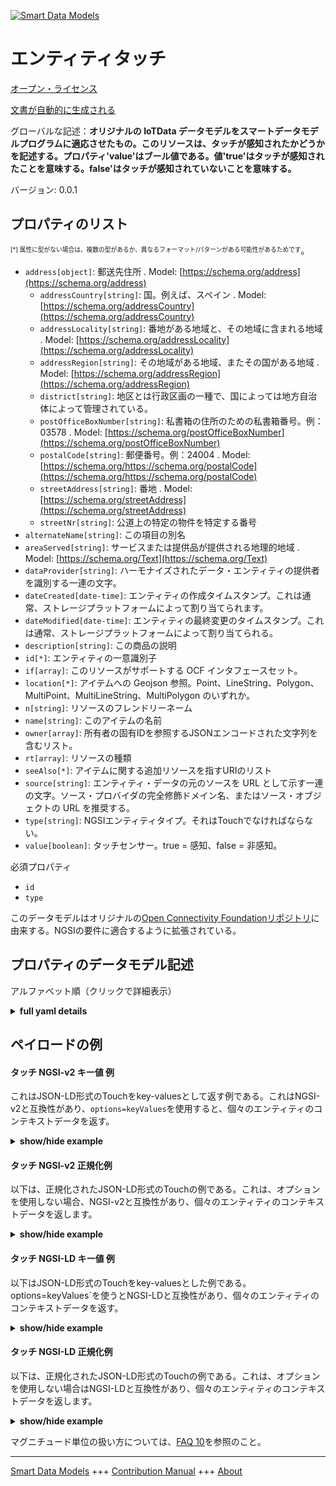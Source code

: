 <!-- 10-Header -->    
[![Smart Data Models](https://smartdatamodels.org/wp-content/uploads/2022/01/SmartDataModels_logo.png "Logo")](https://smartdatamodels.org)    
エンティティタッチ    
=========<!-- /10-Header -->    
<!-- 15-License -->    
[オープン・ライセンス](https://github.com/smart-data-models//dataModel.OCF/blob/master/Touch/LICENSE.md)    
[文書が自動的に生成される](https://docs.google.com/presentation/d/e/2PACX-1vTs-Ng5dIAwkg91oTTUdt8ua7woBXhPnwavZ0FxgR8BsAI_Ek3C5q97Nd94HS8KhP-r_quD4H0fgyt3/pub?start=false&loop=false&delayms=3000#slide=id.gb715ace035_0_60)    
<!-- /15-License -->    
<!-- 20-Description -->    
グローバルな記述：**オリジナルの IoTData データモデルをスマートデータモデルプログラムに適応させたもの。このリソースは、タッチが感知されたかどうかを記述する。プロパティ'value'はブール値である。値'true'はタッチが感知されたことを意味する。false'はタッチが感知されていないことを意味する。**    
バージョン: 0.0.1    
<!-- /20-Description -->    
<!-- 30-PropertiesList -->    
## プロパティのリスト    
<sup><sub>[*] 属性に型がない場合は、複数の型があるか、異なるフォーマット/パターンがある可能性があるためです</sub></sup>。    
- `address[object]`: 郵送先住所  . Model: [https://schema.org/address](https://schema.org/address)	- `addressCountry[string]`: 国。例えば、スペイン  . Model: [https://schema.org/addressCountry](https://schema.org/addressCountry)    
	- `addressLocality[string]`: 番地がある地域と、その地域に含まれる地域  . Model: [https://schema.org/addressLocality](https://schema.org/addressLocality)    
	- `addressRegion[string]`: その地域がある地域、またその国がある地域  . Model: [https://schema.org/addressRegion](https://schema.org/addressRegion)    
	- `district[string]`: 地区とは行政区画の一種で、国によっては地方自治体によって管理されている。      
	- `postOfficeBoxNumber[string]`: 私書箱の住所のための私書箱番号。例：03578  . Model: [https://schema.org/postOfficeBoxNumber](https://schema.org/postOfficeBoxNumber)    
	- `postalCode[string]`: 郵便番号。例：24004  . Model: [https://schema.org/https://schema.org/postalCode](https://schema.org/https://schema.org/postalCode)    
	- `streetAddress[string]`: 番地  . Model: [https://schema.org/streetAddress](https://schema.org/streetAddress)    
	- `streetNr[string]`: 公道上の特定の物件を特定する番号      
- `alternateName[string]`: この項目の別名  - `areaServed[string]`: サービスまたは提供品が提供される地理的地域  . Model: [https://schema.org/Text](https://schema.org/Text)- `dataProvider[string]`: ハーモナイズされたデータ・エンティティの提供者を識別する一連の文字。  - `dateCreated[date-time]`: エンティティの作成タイムスタンプ。これは通常、ストレージプラットフォームによって割り当てられます。  - `dateModified[date-time]`: エンティティの最終変更のタイムスタンプ。これは通常、ストレージプラットフォームによって割り当てられる。  - `description[string]`: この商品の説明  - `id[*]`: エンティティの一意識別子  - `if[array]`: このリソースがサポートする OCF インタフェースセット。  - `location[*]`: アイテムへの Geojson 参照。Point、LineString、Polygon、MultiPoint、MultiLineString、MultiPolygon のいずれか。  - `n[string]`: リソースのフレンドリーネーム  - `name[string]`: このアイテムの名前  - `owner[array]`: 所有者の固有IDを参照するJSONエンコードされた文字列を含むリスト。  - `rt[array]`: リソースの種類  - `seeAlso[*]`: アイテムに関する追加リソースを指すURIのリスト  - `source[string]`: エンティティ・データの元のソースを URL として示す一連の文字。ソース・プロバイダの完全修飾ドメイン名、またはソース・オブジェクトの URL を推奨する。  - `type[string]`: NGSIエンティティタイプ。それはTouchでなければならない。  - `value[boolean]`: タッチセンサー。true = 感知、false = 非感知。  <!-- /30-PropertiesList -->    
<!-- 35-RequiredProperties -->    
必須プロパティ    
- `id`  - `type`  <!-- /35-RequiredProperties -->    
<!-- 40-RequiredProperties -->    
このデータモデルはオリジナルの[Open Connectivity Foundationリポジトリ](https://github.com/openconnectivityfoundation/IoTDataModels)に由来する。NGSIの要件に適合するように拡張されている。    
<!-- /40-RequiredProperties -->    
<!-- 50-DataModelHeader -->    
## プロパティのデータモデル記述    
アルファベット順（クリックで詳細表示）    
<!-- /50-DataModelHeader -->    
<!-- 60-ModelYaml -->    
<details><summary><strong>full yaml details</strong></summary>      
```yaml    
Touch:      
  description: 'Smart Data Models Program adaptation of the original IoTData data Models. This Resource describes whether a touch has been sensed or not. The Property ''value'' is a boolean. A value of ''true'' means that touch has been sensed. A value of ''false'' means that touch not been sensed. '      
  properties:      
    address:      
      description: The mailing address      
      properties:      
        addressCountry:      
          description: 'The country. For example, Spain'      
          type: string      
          x-ngsi:      
            model: https://schema.org/addressCountry      
            type: Property      
        addressLocality:      
          description: 'The locality in which the street address is, and which is in the region'      
          type: string      
          x-ngsi:      
            model: https://schema.org/addressLocality      
            type: Property      
        addressRegion:      
          description: 'The region in which the locality is, and which is in the country'      
          type: string      
          x-ngsi:      
            model: https://schema.org/addressRegion      
            type: Property      
        district:      
          description: 'A district is a type of administrative division that, in some countries, is managed by the local government'      
          type: string      
          x-ngsi:      
            type: Property      
        postOfficeBoxNumber:      
          description: 'The post office box number for PO box addresses. For example, 03578'      
          type: string      
          x-ngsi:      
            model: https://schema.org/postOfficeBoxNumber      
            type: Property      
        postalCode:      
          description: 'The postal code. For example, 24004'      
          type: string      
          x-ngsi:      
            model: https://schema.org/https://schema.org/postalCode      
            type: Property      
        streetAddress:      
          description: The street address      
          type: string      
          x-ngsi:      
            model: https://schema.org/streetAddress      
            type: Property      
        streetNr:      
          description: Number identifying a specific property on a public street      
          type: string      
          x-ngsi:      
            type: Property      
      type: object      
      x-ngsi:      
        model: https://schema.org/address      
        type: Property      
    alternateName:      
      description: An alternative name for this item      
      type: string      
      x-ngsi:      
        type: Property      
    areaServed:      
      description: The geographic area where a service or offered item is provided      
      type: string      
      x-ngsi:      
        model: https://schema.org/Text      
        type: Property      
    dataProvider:      
      description: A sequence of characters identifying the provider of the harmonised data entity      
      type: string      
      x-ngsi:      
        type: Property      
    dateCreated:      
      description: Entity creation timestamp. This will usually be allocated by the storage platform      
      format: date-time      
      type: string      
      x-ngsi:      
        type: Property      
    dateModified:      
      description: Timestamp of the last modification of the entity. This will usually be allocated by the storage platform      
      format: date-time      
      type: string      
      x-ngsi:      
        type: Property      
    description:      
      description: A description of this item      
      type: string      
      x-ngsi:      
        type: Property      
    id:      
      anyOf:      
        - description: Identifier format of any NGSI entity      
          maxLength: 256      
          minLength: 1      
          pattern: ^[\w\-\.\{\}\$\+\*\[\]`|~^@!,:\\]+$      
          type: string      
          x-ngsi:      
            type: Property      
        - description: Identifier format of any NGSI entity      
          format: uri      
          type: string      
          x-ngsi:      
            type: Property      
      description: Unique identifier of the entity      
      x-ngsi:      
        type: Property      
    if:      
      description: The OCF Interface set supported by this Resource.      
      items:      
        enum:      
          - oic.if.s      
          - oic.if.baseline      
        type: string      
      minItems: 2      
      readOnly: true      
      type: array      
      uniqueItems: true      
      x-ngsi:      
        type: Property      
    location:      
      description: 'Geojson reference to the item. It can be Point, LineString, Polygon, MultiPoint, MultiLineString or MultiPolygon'      
      oneOf:      
        - description: Geojson reference to the item. Point      
          properties:      
            bbox:      
              items:      
                type: number      
              minItems: 4      
              type: array      
            coordinates:      
              items:      
                type: number      
              minItems: 2      
              type: array      
            type:      
              enum:      
                - Point      
              type: string      
          required:      
            - type      
            - coordinates      
          title: GeoJSON Point      
          type: object      
          x-ngsi:      
            type: GeoProperty      
        - description: Geojson reference to the item. LineString      
          properties:      
            bbox:      
              items:      
                type: number      
              minItems: 4      
              type: array      
            coordinates:      
              items:      
                items:      
                  type: number      
                minItems: 2      
                type: array      
              minItems: 2      
              type: array      
            type:      
              enum:      
                - LineString      
              type: string      
          required:      
            - type      
            - coordinates      
          title: GeoJSON LineString      
          type: object      
          x-ngsi:      
            type: GeoProperty      
        - description: Geojson reference to the item. Polygon      
          properties:      
            bbox:      
              items:      
                type: number      
              minItems: 4      
              type: array      
            coordinates:      
              items:      
                items:      
                  items:      
                    type: number      
                  minItems: 2      
                  type: array      
                minItems: 4      
                type: array      
              type: array      
            type:      
              enum:      
                - Polygon      
              type: string      
          required:      
            - type      
            - coordinates      
          title: GeoJSON Polygon      
          type: object      
          x-ngsi:      
            type: GeoProperty      
        - description: Geojson reference to the item. MultiPoint      
          properties:      
            bbox:      
              items:      
                type: number      
              minItems: 4      
              type: array      
            coordinates:      
              items:      
                items:      
                  type: number      
                minItems: 2      
                type: array      
              type: array      
            type:      
              enum:      
                - MultiPoint      
              type: string      
          required:      
            - type      
            - coordinates      
          title: GeoJSON MultiPoint      
          type: object      
          x-ngsi:      
            type: GeoProperty      
        - description: Geojson reference to the item. MultiLineString      
          properties:      
            bbox:      
              items:      
                type: number      
              minItems: 4      
              type: array      
            coordinates:      
              items:      
                items:      
                  items:      
                    type: number      
                  minItems: 2      
                  type: array      
                minItems: 2      
                type: array      
              type: array      
            type:      
              enum:      
                - MultiLineString      
              type: string      
          required:      
            - type      
            - coordinates      
          title: GeoJSON MultiLineString      
          type: object      
          x-ngsi:      
            type: GeoProperty      
        - description: Geojson reference to the item. MultiLineString      
          properties:      
            bbox:      
              items:      
                type: number      
              minItems: 4      
              type: array      
            coordinates:      
              items:      
                items:      
                  items:      
                    items:      
                      type: number      
                    minItems: 2      
                    type: array      
                  minItems: 4      
                  type: array      
                type: array      
              type: array      
            type:      
              enum:      
                - MultiPolygon      
              type: string      
          required:      
            - type      
            - coordinates      
          title: GeoJSON MultiPolygon      
          type: object      
          x-ngsi:      
            type: GeoProperty      
      x-ngsi:      
        type: GeoProperty      
    n:      
      description: Friendly name of the Resource      
      maxLength: 64      
      readOnly: true      
      type: string      
      x-ngsi:      
        type: Property      
    name:      
      description: The name of this item      
      type: string      
      x-ngsi:      
        type: Property      
    owner:      
      description: A List containing a JSON encoded sequence of characters referencing the unique Ids of the owner(s)      
      items:      
        anyOf:      
          - description: Identifier format of any NGSI entity      
            maxLength: 256      
            minLength: 1      
            pattern: ^[\w\-\.\{\}\$\+\*\[\]`|~^@!,:\\]+$      
            type: string      
            x-ngsi:      
              type: Property      
          - description: Identifier format of any NGSI entity      
            format: uri      
            type: string      
            x-ngsi:      
              type: Property      
        description: Unique identifier of the entity      
        x-ngsi:      
          type: Property      
      type: array      
      x-ngsi:      
        type: Property      
    rt:      
      description: The Resource Type.      
      items:      
        enum:      
          - oic.r.sensor.touch      
        maxLength: 64      
        type: string      
      minItems: 1      
      readOnly: true      
      type: array      
      uniqueItems: true      
      x-ngsi:      
        type: Property      
    seeAlso:      
      description: list of uri pointing to additional resources about the item      
      oneOf:      
        - items:      
            format: uri      
            type: string      
          minItems: 1      
          type: array      
        - format: uri      
          type: string      
      x-ngsi:      
        type: Property      
    source:      
      description: 'A sequence of characters giving the original source of the entity data as a URL. Recommended to be the fully qualified domain name of the source provider, or the URL to the source object'      
      type: string      
      x-ngsi:      
        type: Property      
    type:      
      description: NGSI entity type. It has to be Touch      
      enum:      
        - Touch      
      type: string      
      x-ngsi:      
        type: Property      
    value:      
      description: 'The touch sensor, true = sensed, false = not sensed.'      
      readOnly: true      
      type: boolean      
      x-ngsi:      
        type: Property      
  required:      
    - id      
    - type      
  type: object      
  x-derived-from: https://github.com/OpenInterConnect/IoTDataModels/blob/master/TouchResURI.swagger.json      
  x-disclaimer: 'Redistribution and use in source and binary forms, with or without modification, are permitted  provided that the license conditions are met. Copyleft (c) 2022 Contributors to Smart Data Models Program'      
  x-license-url: https://github.com/smart-data-models/dataModel.OCF/blob/master/Touch/LICENSE.md      
  x-model-schema: https://smart-data-models.github.io/dataModel.IoTDataModels/Touch/schema.json      
  x-model-tags: OCF      
  x-version: 0.0.1      
```    
</details>      
<!-- /60-ModelYaml -->    
<!-- 70-MiddleNotes -->    
<!-- /70-MiddleNotes -->    
<!-- 80-Examples -->    
## ペイロードの例    
#### タッチ NGSI-v2 キー値 例    
これはJSON-LD形式のTouchをkey-valuesとして返す例である。これはNGSI-v2と互換性があり、`options=keyValues`を使用すると、個々のエンティティのコンテキストデータを返す。    
<details><summary><strong>show/hide example</strong></summary>      
```json  
{  
  "id": "urn:ngsi-ld:Touch:id:NIDZ:89728507",  
  "dateCreated": "1971-08-23T11:21:33Z",  
  "dateModified": "2008-10-09T07:54:17Z",  
  "source": "Get similar note head free game. Ago if help blood. Year practice phone without still sport guess exist",  
  "name": "Addr",  
  "alternateName": "Dark fly describe when. Their stand draw expect TV star scienti",  
  "description": "Opportunity financial on sit determine perform process. Tend huge interview before.",  
  "dataProvider": "Account relate structure anyone allow some time.",  
  "owner": [  
    "urn:ngsi-ld:Touch:items:PRIP:81746251",  
    "urn:ngsi-ld:Touch:items:SXPR:59698179"  
  ],  
  "seeAlso": [  
    "urn:ngsi-ld:Touch:items:BMXR:44472001"  
  ],  
  "location": {  
    "type": "Point",  
    "coordinates": [  
      25.6702675,  
      -113.845787  
    ]  
  },  
  "address": {  
    "streetAddress": "Report another gas go. So school job rather.",  
    "addressLocality": "Fall color hard bill wind summer sit. Lawyer follow economic season least. Pressure morning either arm.",  
    "addressRegion": "Production despite very change range society. Country environment poor community we. Recent the least law",  
    "addressCountry": "Notice not bag building structure candidate military. Along let real detail change court",  
    "postalCode": "Sing end adult analysis serious field. Generation help somebody check beyond rule sometimes. Describe every under ",  
    "postOfficeBoxNumber": "Research father your kitchen audience if president. Father act system where voice two idea majority.",  
    "streetNr": "Course prevent organization Democrat believe. Loss once assume player visit. Service career campaign test beyond leader.",  
    "district": "Whatever expect notice answer"  
  },  
  "areaServed": "Staff test exist difficult. Assume tough art meeti",  
  "rt": [  
    "oic.r.sensor.touch"  
  ],  
  "value": true,  
  "n": "Walk where hour mission ok final. Article new she recent enough",  
  "if": [  
    "oic.if.s",  
    "oic.if.baseline"  
  ],  
  "type": "Touch"  
}  
```  
</details>    
#### タッチ NGSI-v2 正規化例    
以下は、正規化されたJSON-LD形式のTouchの例である。これは、オプションを使用しない場合、NGSI-v2と互換性があり、個々のエンティティのコンテキストデータを返します。    
<details><summary><strong>show/hide example</strong></summary>      
```json  
{  
  "id": "urn:ngsi-ld:Touch:id:NIDZ:89728507",  
  "dateCreated": {  
    "type": "DateTime",  
    "value": "1971-08-23T11:21:33Z"  
  },  
  "dateModified": {  
    "type": "DateTime",  
    "value": "2008-10-09T07:54:17Z"  
  },  
  "source": {  
    "type": "Text",  
    "value": "Get similar note head free game. Ago if help blood. Year practice phone without still sport guess exist"  
  },  
  "name": {  
    "type": "Text",  
    "value": "Addr"  
  },  
  "alternateName": {  
    "type": "Text",  
    "value": "Dark fly describe when. Their stand draw expect TV star scienti"  
  },  
  "description": {  
    "type": "Text",  
    "value": "Opportunity financial on sit determine perform process. Tend huge interview before."  
  },  
  "dataProvider": {  
    "type": "Text",  
    "value": "Account relate structure anyone allow some time."  
  },  
  "owner": {  
    "type": "StructuredValue",  
    "value": [  
      "urn:ngsi-ld:Touch:items:PRIP:81746251",  
      "urn:ngsi-ld:Touch:items:SXPR:59698179"  
    ]  
  },  
  "seeAlso": {  
    "type": "StructuredValue",  
    "value": [  
      "urn:ngsi-ld:Touch:items:BMXR:44472001"  
    ]  
  },  
  "location": {  
    "type": "geo:json",  
    "value": {  
      "type": "Point",  
      "coordinates": [  
        25.6702675,  
        -113.845787  
      ]  
    }  
  },  
  "address": {  
    "type": "StructuredValue",  
    "value": {  
      "streetAddress": "Report another gas go. So school job rather.",  
      "addressLocality": "Fall color hard bill wind summer sit. Lawyer follow economic season least. Pressure morning either arm.",  
      "addressRegion": "Production despite very change range society. Country environment poor community we. Recent the least law",  
      "addressCountry": "Notice not bag building structure candidate military. Along let real detail change court",  
      "postalCode": "Sing end adult analysis serious field. Generation help somebody check beyond rule sometimes. Describe every under ",  
      "postOfficeBoxNumber": "Research father your kitchen audience if president. Father act system where voice two idea majority.",  
      "streetNr": "Course prevent organization Democrat believe. Loss once assume player visit. Service career campaign test beyond leader.",  
      "district": "Whatever expect notice answer"  
    }  
  },  
  "areaServed": {  
    "type": "Text",  
    "value": "Staff test exist difficult. Assume tough art meeti"  
  },  
  "rt": {  
    "type": "StructuredValue",  
    "value": [  
      "oic.r.sensor.touch"  
    ]  
  },  
  "value": {  
    "type": "Boolean",  
    "value": true  
  },  
  "n": {  
    "type": "Text",  
    "value": "Walk where hour mission ok final. Article new she recent enough"  
  },  
  "if": {  
    "type": "StructuredValue",  
    "value": [  
      "oic.if.s",  
      "oic.if.baseline"  
    ]  
  },  
  "type": "Touch"  
}  
```  
</details>    
#### タッチ NGSI-LD キー値 例    
以下はJSON-LD形式のTouchをkey-valuesとした例である。options=keyValues`を使うとNGSI-LDと互換性があり、個々のエンティティのコンテキストデータを返す。    
<details><summary><strong>show/hide example</strong></summary>      
```json  
{  
  "id": "urn:ngsi-ld:Touch:id:NIDZ:89728507",  
  "dateCreated": "1971-08-23T11:21:33Z",  
  "dateModified": "2008-10-09T07:54:17Z",  
  "source": "Get similar note head free game. Ago if help blood. Year practice phone without still sport guess exist",  
  "name": "Addr",  
  "alternateName": "Dark fly describe when. Their stand draw expect TV star scienti",  
  "description": "Opportunity financial on sit determine perform process. Tend huge interview before.",  
  "dataProvider": "Account relate structure anyone allow some time.",  
  "owner": [  
    "urn:ngsi-ld:Touch:items:PRIP:81746251",  
    "urn:ngsi-ld:Touch:items:SXPR:59698179"  
  ],  
  "seeAlso": [  
    "urn:ngsi-ld:Touch:items:BMXR:44472001"  
  ],  
  "location": {  
    "type": "Point",  
    "coordinates": [  
      25.6702675,  
      -113.845787  
    ]  
  },  
  "address": {  
    "streetAddress": "Report another gas go. So school job rather.",  
    "addressLocality": "Fall color hard bill wind summer sit. Lawyer follow economic season least. Pressure morning either arm.",  
    "addressRegion": "Production despite very change range society. Country environment poor community we. Recent the least law",  
    "addressCountry": "Notice not bag building structure candidate military. Along let real detail change court",  
    "postalCode": "Sing end adult analysis serious field. Generation help somebody check beyond rule sometimes. Describe every under ",  
    "postOfficeBoxNumber": "Research father your kitchen audience if president. Father act system where voice two idea majority.",  
    "streetNr": "Course prevent organization Democrat believe. Loss once assume player visit. Service career campaign test beyond leader.",  
    "district": "Whatever expect notice answer"  
  },  
  "areaServed": "Staff test exist difficult. Assume tough art meeti",  
  "rt": [  
    "oic.r.sensor.touch"  
  ],  
  "value": true,  
  "n": "Walk where hour mission ok final. Article new she recent enough",  
  "if": [  
    "oic.if.s",  
    "oic.if.baseline"  
  ],  
  "type": "Touch",  
  "@context": [  
    "https://smartdatamodels.org/context.jsonld"  
  ]  
}  
```  
</details>    
#### タッチ NGSI-LD 正規化例    
以下は、正規化されたJSON-LD形式のTouchの例である。これは、オプションを使用しない場合はNGSI-LDと互換性があり、個々のエンティティのコンテキストデータを返します。    
<details><summary><strong>show/hide example</strong></summary>      
```json  
{  
    "id": "urn:ngsi-ld:Touch:id:NIDZ:89728507",  
    "dateCreated": {  
        "type": "Property",  
        "value": {  
            "@type": "DateTime",  
            "@value": "1971-08-23T11:21:33Z"  
        }  
    },  
    "dateModified": {  
        "type": "Property",  
        "value": {  
            "@type": "DateTime",  
            "@value": "2008-10-09T07:54:17Z"  
        }  
    },  
    "source": {  
        "type": "Property",  
        "value": "Get similar note head free game. Ago if help blood. Year practice phone without still sport guess exist"  
    },  
    "name": {  
        "type": "Property",  
        "value": "Addr"  
    },  
    "alternateName": {  
        "type": "Property",  
        "value": "Dark fly describe when. Their stand draw expect TV star scienti"  
    },  
    "description": {  
        "type": "Property",  
        "value": "Opportunity financial on sit determine perform process. Tend huge interview before."  
    },  
    "dataProvider": {  
        "type": "Property",  
        "value": "Account relate structure anyone allow some time."  
    },  
    "owner": {  
        "type": "Property",  
        "value": [  
            "urn:ngsi-ld:Touch:items:PRIP:81746251",  
            "urn:ngsi-ld:Touch:items:SXPR:59698179"  
        ]  
    },  
    "seeAlso": {  
        "type": "Property",  
        "value": [  
            "urn:ngsi-ld:Touch:items:BMXR:44472001"  
        ]  
    },  
    "location": {  
        "type": "GeoProperty",  
        "value": {  
            "type": "Point",  
            "coordinates": [  
                25.6702675,  
                -113.845787  
            ]  
        }  
    },  
    "address": {  
        "type": "Property",  
        "value": {  
            "streetAddress": "Report another gas go. So school job rather.",  
            "addressLocality": "Fall color hard bill wind summer sit. Lawyer follow economic season least. Pressure morning either arm.",  
            "addressRegion": "Production despite very change range society. Country environment poor community we. Recent the least law",  
            "addressCountry": "Notice not bag building structure candidate military. Along let real detail change court",  
            "postalCode": "Sing end adult analysis serious field. Generation help somebody check beyond rule sometimes. Describe every under ",  
            "postOfficeBoxNumber": "Research father your kitchen audience if president. Father act system where voice two idea majority.",  
            "streetNr": "Course prevent organization Democrat believe. Loss once assume player visit. Service career campaign test beyond leader.",  
            "district": "Whatever expect notice answer"  
        }  
    },  
    "areaServed": {  
        "type": "Property",  
        "value": "Staff test exist difficult. Assume tough art meeti"  
    },  
    "rt": {  
        "type": "Property",  
        "value": [  
            "oic.r.sensor.touch"  
        ]  
    },  
    "value": {  
        "type": "Property",  
        "value": true  
    },  
    "n": {  
        "type": "Property",  
        "value": "Walk where hour mission ok final. Article new she recent enough"  
    },  
    "if": {  
        "type": "Property",  
        "value": [  
            "oic.if.s",  
            "oic.if.baseline"  
        ]  
    },  
    "type": "Touch",  
    "@context": [  
        "https://smartdatamodels.org/context.jsonld"  
    ]  
}  
```  
</details><!-- /80-Examples -->    
<!-- 90-FooterNotes -->    
<!-- /90-FooterNotes -->    
<!-- 95-Units -->    
マグニチュード単位の扱い方については、[FAQ 10](https://smartdatamodels.org/index.php/faqs/)を参照のこと。    
<!-- /95-Units -->    
<!-- 97-LastFooter -->    
---    
[Smart Data Models](https://smartdatamodels.org) +++ [Contribution Manual](https://bit.ly/contribution_manual) +++ [About](https://bit.ly/Introduction_SDM)<!-- /97-LastFooter -->    
